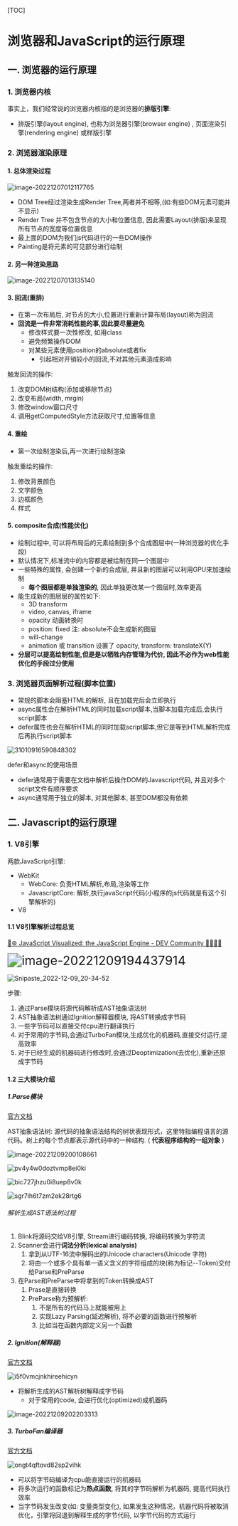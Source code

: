 [TOC]

# 浏览器和JavaScript的运行原理

## 一. 浏览器的运行原理

### 1. 浏览器内核

事实上，我们经常说的浏览器内核指的是浏览器的**排版引擎**:

- 排版引擎(layout engine), 也称为浏览器引擎(browser engine) , 页面渲染引擎(rendering engine) 或样版引擎

### 2. 浏览器渲染原理

#### 1. 总体渲染过程

![image-20221207012117765](C:\Users\zZOMZz\AppData\Roaming\Typora\typora-user-images\image-20221207012117765.png)

- DOM Tree经过渲染生成Render Tree,两者并不相等,(如:有些DOM元素可能并不显示)
- Render Tree 并不包含节点的大小和位置信息, 因此需要Layout(排版)来呈现所有节点的宽度等位置信息
- 最上面的DOM为我们js代码进行的一些DOM操作
- Painting是将元素的可见部分进行绘制

#### 2. 另一种渲染思路

![image-20221207013135140](C:\Users\zZOMZz\AppData\Roaming\Typora\typora-user-images\image-20221207013135140.png)

#### 3. 回流(重排)

- 在第一次布局后, 对节点的大小,位置进行重新计算布局(layout)称为回流
- **回流是一件非常消耗性能的事,因此要尽量避免**
  - 修改样式要一次性修改, 如用class
  - 避免频繁操作DOM
  - 对某些元素使用position的absolute或者fix
    - 引起相对开销较小的回流,不对其他元素造成影响

触发回流的操作:

1. 改变DOM树结构(添加或移除节点)
2. 改变布局(width, mrgin)
3. 修改window窗口尺寸
4. 调用getComputedStyle方法获取尺寸,位置等信息



#### 4. 重绘

- 第一次绘制渲染后,再一次进行绘制渲染

触发重绘的操作:

1. 修改背景颜色
2. 文字颜色
3. 边框颜色
4. 样式



#### 5. composite合成(性能优化)

- 绘制过程中, 可以将布局后的元素绘制到多个合成图层中(一种浏览器的优化手段)
- 默认情况下,标准流中的内容都是被绘制在同一个图层中
- 一些特殊的属性, 会创建一个新的合成层, 并且新的图层可以利用GPU来加速绘制
  - **每个图层都是单独渲染的**, 因此单独更改某一个图层时,效率更高
- 能生成新的图层层的属性如下:
  - 3D transform
  - video, canvas, iframe
  - opacity 动画转换时
  - position: fixed 注: absolute不会生成新的图层
  - will-change
  - animation 或 transition 设置了 opacity, transform: translateX(Y)
- **分层可以提高绘制性能,但是是以牺牲内存管理为代价, 因此不必作为web性能优化的手段过分使用**



### 3. 浏览器页面解析过程(脚本位置)

- 常规的脚本会阻塞HTML的解析, 且在加载完后会立即执行
- async属性会在解析HTML的同时加载script脚本,当脚本加载完成后,会执行script脚本
- defer属性也会在解析HTML的同时加载script脚本,但它是等到HTML解析完成后再执行script脚本

![31010916590848302](C:\Users\zZOMZz\Desktop\js课程截图\31010916590848302.png)

defer和async的使用场景

- defer通常用于需要在文档中解析后操作DOM的Javascript代码, 并且对多个script文件有顺序要求
- async通常用于独立的脚本, 对其他脚本, 甚至DOM都没有依赖



## 二. Javascript的运行原理

### 1. V8引擎

两款JavaScript引擎:

- WebKit
  - WebCore: 负责HTML解析,布局,渲染等工作
  - JavascriptCore: 解析,执行javaScript代码(小程序的js代码就是有这个引擎解析的)
- V8

#### 1.1 V8引擎解析过程总览

[🚀⚙️ JavaScript Visualized: the JavaScript Engine - DEV Community 👩‍💻👨‍💻](https://dev.to/lydiahallie/javascript-visualized-the-javascript-engine-4cdf)

<img src="C:\Users\zZOMZz\AppData\Roaming\Typora\typora-user-images\image-20221209194437914.png" alt="image-20221209194437914" style="zoom:200%;" />

![Snipaste_2022-12-09_20-34-52](.\图片\Snipaste_2022-12-09_20-34-52.png)

步骤:

1. 通过Parse模块将源代码解析成AST抽象语法树
2. AST抽象语法树通过Ignition解释器模块, 将AST转换成字节码
3. 一些字节码可以直接交付cpu进行翻译执行
4. 对于常用的字节码,会通过TurboFan模块,生成优化的机器码,直接交付运行,提高效率
5. 对于已经生成的机器码进行修改时,会通过Deoptimization(去优化),重新还原成字节码



#### 1.2 三大模块介绍

##### 1.Parse模块

[官方文档](https://v8.dev/blog/scanner)

AST抽象语法树: 源代码的抽象语法结构的树状表现形式，这里特指编程语言的源代码。树上的每个节点都表示源代码中的一种结构. ( **代表程序结构的一组对象** )

![image-20221209200108661](C:\Users\zZOMZz\AppData\Roaming\Typora\typora-user-images\image-20221209200108661.png)

![pv4y4w0doztvmp8ei0ki](.\图片\pv4y4w0doztvmp8ei0ki.gif)

![bic727jhzu0i8uep8v0k](.\图片\bic727jhzu0i8uep8v0k.gif)

![sgr7ih6t7zm2ek28rtg6](.\图片\sgr7ih6t7zm2ek28rtg6.gif)

###### 解析生成AST语法树过程

1. Blink将源码交给V8引擎, Stream进行编码转换, 将编码转换为字符流
2. Scanner会进行**词法分析(lexical analysis)**
   1. 拿到从UTF-16流中解码出的Unicode characters(Unicode 字符)
   2. 将由一个或多个具有单一语义含义的字符组成的块(称为标记--Token)交付给Parse和PreParse
3. 在Parse和PreParse中将拿到的Token转换成AST
   1. Prase是直接转换
   2. PreParse称为预解析:
      1. 不是所有的代码马上就能被用上
      2. 实现Lazy Parsing(延迟解析), 将不必要的函数进行预解析
      3. 比如当在函数内部定义另一个函数

##### 2. Ignition(解释器)

[官方文档](https://v8.dev/blog/ignition-interpreter)

![i5f0vmcjnkhireehicyn](.\图片\i5f0vmcjnkhireehicyn.gif)

- 将解析生成的AST解析树解释成字节码
  - 对于常用的code, 会进行优化(optimized)成机器码


![image-20221209202203313](C:\Users\zZOMZz\AppData\Roaming\Typora\typora-user-images\image-20221209202203313.png)

##### 3. TurboFan编译器

[官方文档](https://v8.dev/blog/turbofan-jit)

![ongt4qftovd82sp2vihk](.\图片\ongt4qftovd82sp2vihk.gif)

- 可以将字节码编译为cpu能直接运行的机器码
- 将多次运行的函数标记为**热点函数**, 将其的字节码解析为机器码, 提高代码执行效率
- 当字节码发生改变(如: 变量类型变化), 如果发生这种情况，机器代码将被取消优化，引擎将回退到解释生成的字节代码, 以字节代码的方式运行



